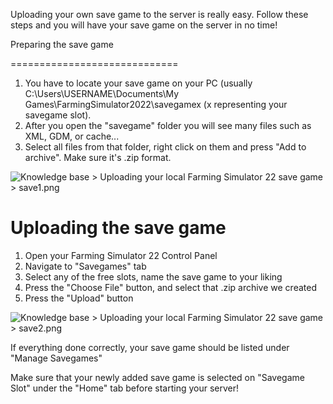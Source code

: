 Uploading your own save game to the server is really easy. Follow these steps and you will have your save game on the server in no time!

Preparing the save game  
  

=============================

1.  You have to locate your save game on your PC (usually C:\\Users\\USERNAME\\Documents\\My Games\\FarmingSimulator2022\\savegamex (x representing your savegame slot).
2.  After you open the "savegame" folder you will see many files such as XML, GDM, or cache...
3.  Select all files from that folder, right click on them and press "Add to archive". Make sure it's .zip format.

![](https://fragnet.atlassian.net/wiki/download/thumbnails/394788997/save1.png?version=1&modificationDate=1637529466924&cacheVersion=1&api=v2&width=570 "Knowledge base > Uploading your local Farming Simulator 22 save game > save1.png")

Uploading the save game
=======================

  

1.  Open your Farming Simulator 22 Control Panel
2.  Navigate to "Savegames" tab
3.  Select any of the free slots, name the save game to your liking 
4.  Press the "Choose File" button, and select that .zip archive we created 
5.  Press the "Upload" button

![](https://fragnet.atlassian.net/wiki/download/thumbnails/394788997/save2.png?version=1&modificationDate=1637529466864&cacheVersion=1&api=v2&width=570 "Knowledge base > Uploading your local Farming Simulator 22 save game > save2.png")

If everything done correctly, your save game should be listed under "Manage Savegames"

  

Make sure that your newly added save game is selected on "Savegame Slot" under the "Home" tab before starting your server!